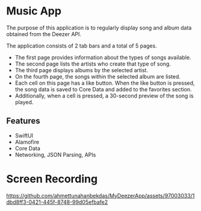 # Music App

The purpose of this application is to regularly display song and album data obtained from the Deezer API.

The application consists of 2 tab bars and a total of 5 pages.

- The first page provides information about the types of songs available.
- The second page lists the artists who create that type of song.
- The third page displays albums by the selected artist.
- On the fourth page, the songs within the selected album are listed.
- Each cell on this page has a like button. When the like button is pressed, the song data is saved to Core Data and added to the favorites section.
- Additionally, when a cell is pressed, a 30-second preview of the song is played.
  
## Features
 - SwiftUI
 - Alamofire
 - Core Data
 - Networking, JSON Parsing, APIs 

# Screen Recording
https://github.com/ahmettunahanbekdas/MyDeezerApp/assets/97003033/1dbd8ff3-0421-445f-8748-99d05efbafe2
